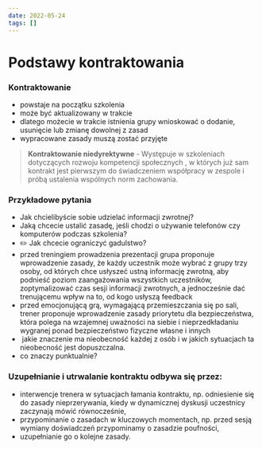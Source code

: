 ```yaml
---
date: 2022-05-24
tags: []
---
```

# Podstawy kontraktowania

### Kontraktowanie

-   powstaje na początku szkolenia
-   może być aktualizowany w trakcie
-   dlatego możecie w trakcie istnienia grupy wnioskować o dodanie, usunięcie lub zmianę dowolnej z zasad
-   wypracowane zasady muszą zostać przyjęte

> **Kontraktowanie niedyrektywne** - Występuje w szkoleniach dotyczących rozwoju kompetencji społecznych , w których już sam kontrakt jest pierwszym do świadczeniem współpracy w zespole i próbą ustalenia wspólnych norm zachowania.

### Przykładowe pytania

-   Jak chcielibyście sobie udzielać informacji zwrotnej?
- Jaką chcecie ustalić zasadę, jeśli chodzi o używanie telefonów czy komputerów podczas szkolenia?
-   ✏️ Jak chcecie ograniczyć gadulstwo?
-   przed treningiem prowadzenia prezentacji grupa proponuje wprowadzenie zasady, że każdy uczestnik może wybrać z grupy trzy osoby, od których chce usłyszeć ustną informację zwrotną, aby podnieść poziom zaangażowania wszystkich uczestników, zoptymalizować czas sesji informacji zwrotnych, a jednocześnie dać trenującemu wpływ na to, od kogo usłyszą feedback
-   przed emocjonującą grą, wymagającą przemieszczania się po sali, trener proponuje wprowadzenie zasady priorytetu dla bezpieczeństwa, która polega na wzajemnej uważności na siebie i nieprzedkładaniu wygranej ponad bezpieczeństwo fizyczne własne i innych
-  jakie znaczenie ma nieobecność każdej z osób i w jakich sytuacjach ta nieobecność jest dopuszczalna.
- co znaczy punktualnie?

### Uzupełnianie i utrwalanie kontraktu odbywa się przez:

-   interwencje trenera w sytuacjach łamania kontraktu, np. odniesienie się do zasady nieprzerywania, kiedy w dynamicznej dyskusji uczestnicy zaczynają mówić równocześnie,
-   przypominanie o zasadach w kluczowych momentach, np. przed sesją wymiany doświadczeń przypominamy o zasadzie poufności,
-   uzupełnianie go o kolejne zasady.